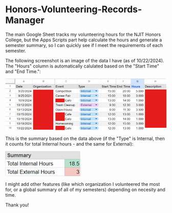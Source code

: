 # Honors-Volunteering-Records-Manager
The main Google Sheet tracks my volunteering hours for the NJIT Honors College, but the Apps Scripts part help calculate the hours and generate a semester summary, so I can quickly see if I meet the requirements of each semester. 

The following screenshot is an image of the data I have (as of 10/22/2024). The "Hours" column is automatically calulated based on the "Start Time" and "End Time.":

![Screenshot of sample data](Images/Screenshot_for_GitHub_10-22-2024.png)

This is the summary based on the data above (if the "Type" is Internal, then it counts for total Internal hours - and the same for External):

![Screenshot of sample summary](Images/Summary_Screenshot_for_GitHub_10-22-2024.png)

I might add other features (like which organization I volunteered the most for, or a global summary of all of my semesters) depending on necesity and time.

Thank you!
